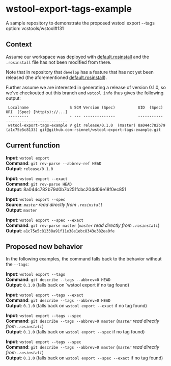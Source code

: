 # wstool-export-tags-example

A sample repository to demonstrate the proposed wstool export --tags option: vcstools/wstool#131

## Context

Assume our workspace was deployed with [default.rosinstall](../blob/develop/default.rosinstall) and the `.rosinstall` file has not been modified from there.

Note that in repository that `develop` has a feature that has not yet been released (the aforementioned [default.rosinstall](../blob/develop/default.rosinstall)).

Further assume we are interested in generating a release of version 0.1.0, so we've checkouted out this branch and `wstool info` thus gives the following output:
```
 Localname                  S SCM Version (Spec)          UID  (Spec)                 URI  (Spec) [http(s)://...]
 ---------                  - --- --------------          -----------                 ---------------------------
 wstool-export-tags-example V git release/0.1.0  (master) 8a044c782b79 (a1c75e5c8133) git@github.com:rsinnet/wstool-export-tags-example.git
```

## Current function

**Input**: `wstool export`<br/>
**Command**: `git rev-parse --abbrev-ref HEAD`<br/>
**Output**: `release/0.1.0`

**Input**: `wstool export --exact`<br/>
**Command**: `git rev-parse HEAD`<br/>
**Output**: 8a044c782b79d0b7b251fcbc204d06e18f0ec851

**Input**: `wstool export --spec`<br/>
**Source**: _`master` read directly from `.rosinstall`_<br/>
**Output**: `master`

**Input**: `wstool export --spec --exact`<br/>
**Command**: `git rev-parse master` (_`master` read directly from `.rosinstall`_)<br/>
**Output**: `a1c75e5c81338a91f11e38e1ebc8343e382ea0fe`

## Proposed new behavior

In the following examples, the command falls back to the behavior without the `--tags`:

**Input**: `wstool export --tags`<br/>
**Command**: `git describe --tags --abbrev=0 HEAD`<br/>
**Output**: `0.1.0` (falls back on `wstool export if no tag found)

**Input**: `wstool export --tags --exact`<br/>
**Command**: `git describe --tags --abbrev=0 HEAD`<br/>
**Output**: `0.1.0` (falls back on `wstool export --exact` if no tag found)

**Input**: `wstool export --tags --spec`<br/>
**Command**: `git describe --tags --abbrev=0 master` (_`master` read directly from `.rosinstall`_)<br/>
**Output**: `0.1.0` (falls back on `wstool export --spec` if no tag found)

**Input**: `wstool export --tags --spec`<br/>
**Command**: `git describe --tags --abbrev=0 master` (_`master` read directly from `.rosinstall`_)<br/>
**Output**: `0.1.0` (falls back on `wstool export --spec --exact` if no tag found)
